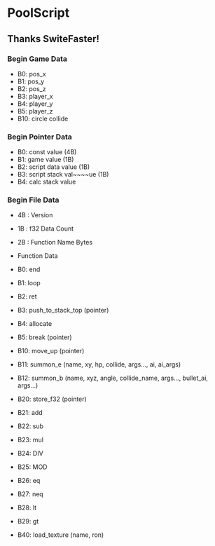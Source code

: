 # PoolScript
## Thanks  SwiteFaster!

### Begin Game Data
* B0: pos_x
* B1: pos_y
* B2: pos_z
* B3: player_x
* B4: player_y
* B5: player_z
* B10: circle collide

### Begin Pointer Data
* B0: const value (4B)
* B1: game value (1B)
* B2: script data value (1B)
* B3: script stack val~~~~ue (1B)
* B4: calc stack value

### Begin File Data
* 4B : Version  
* 1B : f32 Data Count  
* 2B : Function Name Bytes
* Function Data
* B0: end
* B1: loop
* B2: ret
* B3: push_to_stack_top (pointer)
* B4: allocate
* B5: break (pointer)

* B10: move_up (pointer)
* B11: summon_e (name, xy, hp, collide, args..., ai, ai_args)
* B12: summon_b (name, xyz, angle, collide_name, args..., bullet_ai, args...)

* B20: store_f32 (pointer)
* B21: add
* B22: sub
* B23: mul
* B24: DIV
* B25: MOD
* B26: eq
* B27: neq
* B28: lt
* B29: gt

* B40: load_texture (name, ron)